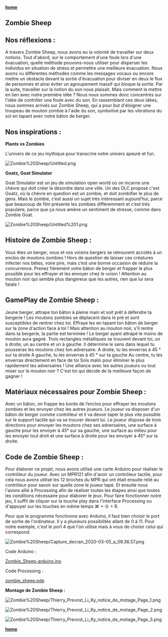 [**home**](../README.md)

## Zombie Sheep

## Nos réflexions :

A travers Zombie Sheep, nous avons eu la volonté de travailler sur deux notions. Tout d'abord, sur le comportement d'une foule lors d'une évacuation, quelle méthode pouvons-nous utiliser pour disperser les individus en situation de stress et permettre une meilleure évacuation. Nous avons vu différentes méthodes comme les messages vocaux ou encore mettre un obstacle devant la sortie d'évacuation pour diviser en deux le flux de personnes et ainsi éviter un agroupement massif qui bloque la sortie.  Par la suite, travailler sur la notion du son nous plaisait. Mais comment la mettre en lien avec notre première idée ? Nous nous sommes donc concentrés sur l'idée de contrôler une foule avec du son. En rassemblant ces deux idées, nous sommes arrivés sur Zombie Sheep, qui a pour but d'éloigner une troupeau de mouton zombie à l'aide du son, symbolisé par les vibrations du sol en tapant avec notre bâton de berger.

## Nos inspirations :

**Plants vs Zombies** 

L'univers de ce jeu mythique pour transcrire notre univers apeuré et fun.  

![Zombie%20Sheep/Untitled.png](Zombie%20Sheep/Untitled.png)

[]()

**Goatz, Goat Simulator** 

Goat Simulator est un jeu de simulation open world où on incarne une chèvre qui doit créer le désordre dans une ville. Un des DLC proposé c'est Goatz, où la chèvre en question est un zombie, et doit zombifier le plus de gens. Mais le zombie, c’est aussi un sujet très intéressant aujourd’hui, parce que beaucoup de film présente les zombies différemment et c’est très populaire, parce que ça nous amène un sentiment de stresse, comme dans Zombie Goat.

![Zombie%20Sheep/Untitled%201.png](Zombie%20Sheep/Untitled%201.png)

## Histoire de Zombie Sheep :

Vous êtes un berger, vous et vos voisins bergers se retrouvent accolés à un enclos de moutons zombies ! Hors de question de laisser ces créatures infecter nos bêtes, voire pire, mais c’est une bonne occasion de réduire la concurrence.
Prenez fièrement votre bâton de berger et frapper le plus possible pour les effrayer et les envoyer chez le voisin !
Attention au mouton noir qui semble plus dangereux que les autres, rien que lui sera fatale !

## GamePlay de Zombie Sheep :

Jeune berger, attrape ton bâton à pleine main et soit prêt à défendre ta bergerie !
Les moutons zombies se déplacent dans le pré et sont susceptibles de rentrer chez toi. Effraye les en tapant ton bâton de berger sur la zone d'action face à toi ! Mais attention au mouton noir, s'il rentre dans ta bergerie, la partie est terminée ! Le berger ayant attrapé le moins de mouton aura gagné. 
Trois rectangles métalliques se trouvent devant toi, un à droite, un au centre et un à gauche.
Il détermine le sens dans lequel tu pousseras les moutons chez ton adversaire.
A droite, tu les enverras à 45 ° sur ta droite
A gauche, tu les enverras à 45 ° sur ta gauche
Au centre, tu les enverras directement en face de toi
Sois malin pour éliminer le plus rapidement tes adversaires !
Une alliance avec les autres joueurs ou tout miser sur le mouton noir ?
C'est toi qui décide de la meilleure façon de gagner !

## Matériaux nécessaires pour Zombie Sheep :

Avec un bâton, on frappe les bords de l’enclos pour effrayer les moutons zombies et les envoyer chez les autres joueurs. Le joueur va disposer d'un bâton de berger comme contrôleur et il va devoir taper le plus vite possible sur le support tactile qui va se trouver devant lui. Le joueur dispose de trois directions pour envoyer les moutons chez ses adversaires, une surface à gauche pour les envoyer à 45° sur sa gauche, une surface au milieu pour les envoyer tout droit et une surface à droite pour les envoyer à 45° sur la droite. 

## Code de Zombie Sheep :

Pour élaborer ce projet, nous avons utilisé une carte Arduino pour réaliser le contrôleur du joueur. Avec un MPR121 afin d'avoir un contrôleur tactile, pour cela nous avons utilisé les 12 broches du MPR qui ont était ensuite relié au contrôleur pour savoir sur quelle zone le joueur tapé. Et ensuite nous l'avons allié à Processing afin de réaliser toutes les étapes ainsi que toutes les conditions nécessaire pour élaborer le jeux. Pour faire fonctionner notre jeu, il suffit de cliquer sur la touche play dans l'interface Processing ou d'appuyer sur les touches en même temps  ⌘ + ⇧ + R.

Pour que le programme fonctionne avec Arduino, il faut bien choisir le port de sortie de l'ordinateur. Il y a plusieurs possibilités allant de 0 à 11. Pour notre exemple, c'est le port 4 que l'on utilise mais à vous de choisir celui qui correspond.

![Zombie%20Sheep/Capture_decran_2020-03-05_a_09.36.57.png](Zombie%20Sheep/Capture_decran_2020-03-05_a_09.36.57.png)

Code Arduino :

[Zombie_Sheep-arduino.ino](Zombie%20Sheep/Zombie_Sheep-arduino.ino)

Code Processing :

[zombie_sheep.pde](Zombie%20Sheep/zombie_sheep.pde)

**Montage de Zombie Sheep :**

![Zombie%20Sheep/Thierry_Prevost_Li_Ky_notice_de_motage_Page_1.png](Zombie%20Sheep/Thierry_Prevost_Li_Ky_notice_de_motage_Page_1.png)

![Zombie%20Sheep/Thierry_Prevost_Li_Ky_notice_de_motage_Page_2.png](Zombie%20Sheep/Thierry_Prevost_Li_Ky_notice_de_motage_Page_2.png)

![Zombie%20Sheep/Thierry_Prevost_Li_Ky_notice_de_motage_Page_3.png](Zombie%20Sheep/Thierry_Prevost_Li_Ky_notice_de_motage_Page_3.png)

[**home**](../README.md)